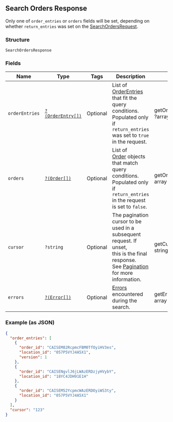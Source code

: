 ## Search Orders Response

Only one of `order_entries` or `orders` fields will be set, depending on whether
`return_entries` was set on the [SearchOrdersRequest](#type-searchorderrequest).

### Structure

`SearchOrdersResponse`

### Fields

| Name | Type | Tags | Description | Getter | Setter |
|  --- | --- | --- | --- | --- | --- |
| `orderEntries` | [`?(OrderEntry[])`](/doc/models/order-entry.md) | Optional | List of [OrderEntries](#type-orderentry) that fit the query<br>conditions. Populated only if `return_entries` was set to `true` in the request. | getOrderEntries(): ?array | setOrderEntries(?array orderEntries): void |
| `orders` | [`?(Order[])`](/doc/models/order.md) | Optional | List of<br>[Order](#type-order) objects that match query conditions. Populated only if<br>`return_entries` in the request is set to `false`. | getOrders(): ?array | setOrders(?array orders): void |
| `cursor` | `?string` | Optional | The pagination cursor to be used in a subsequent request. If unset,<br>this is the final response.<br>See [Pagination](https://developer.squareup.com/docs/basics/api101/pagination) for more information. | getCursor(): ?string | setCursor(?string cursor): void |
| `errors` | [`?(Error[])`](/doc/models/error.md) | Optional | [Errors](#type-error) encountered during the search. | getErrors(): ?array | setErrors(?array errors): void |

### Example (as JSON)

```json
{
  "order_entries": [
    {
      "order_id": "CAISEM82RcpmcFBM0TfOyiHV3es",
      "location_id": "057P5VYJ4A5X1",
      "version": 1
    },
    {
      "order_id": "CAISENgvlJ6jLWAzERDzjyHVybY",
      "location_id": "18YC4JDH91E1H"
    },
    {
      "order_id": "CAISEM52YcpmcWAzERDOyiWS3ty",
      "location_id": "057P5VYJ4A5X1"
    }
  ],
  "cursor": "123"
}
```

